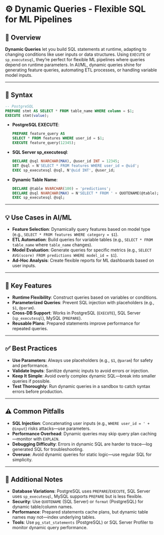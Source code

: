 # ⚙️ Dynamic Queries - Flexible SQL for ML Pipelines

## 🌟 Overview

**Dynamic Queries** let you build SQL statements at runtime, adapting to changing conditions like user inputs or data structures. Using `EXECUTE` or `sp_executesql`, they’re perfect for flexible ML pipelines where queries depend on runtime parameters. In AI/ML, dynamic queries shine for generating feature queries, automating ETL processes, or handling variable model inputs.

---

## 📜 Syntax

```sql
-- PostgreSQL
PREPARE stmt AS SELECT * FROM table_name WHERE column = $1;
EXECUTE stmt(value);
```

- **PostgreSQL EXECUTE**:
  ```sql
  PREPARE feature_query AS
  SELECT * FROM features WHERE user_id = $1;
  EXECUTE feature_query(12345);
  ```
- **SQL Server sp_executesql**:
  ```sql
  DECLARE @sql NVARCHAR(MAX), @user_id INT = 12345;
  SET @sql = N'SELECT * FROM features WHERE user_id = @uid';
  EXEC sp_executesql @sql, N'@uid INT', @user_id;
  ```
- **Dynamic Table Name**:
  ```sql
  DECLARE @table NVARCHAR(100) = 'predictions';
  DECLARE @sql NVARCHAR(MAX) = N'SELECT * FROM ' + QUOTENAME(@table);
  EXEC sp_executesql @sql;
  ```

---

## 💡 Use Cases in AI/ML

- **Feature Selection**: Dynamically query features based on model type (e.g., `SELECT * FROM features WHERE category = $1`).
- **ETL Automation**: Build queries for variable tables (e.g., `SELECT * FROM table_name` where `table_name` changes).
- **Model Evaluation**: Generate queries for specific metrics (e.g., `SELECT AVG(score) FROM predictions WHERE model_id = $1`).
- **Ad-Hoc Analysis**: Create flexible reports for ML dashboards based on user inputs.

---

## 🔑 Key Features

- **Runtime Flexibility**: Construct queries based on variables or conditions.
- **Parameterized Queries**: Prevent SQL injection with placeholders (e.g., `$1`, `@param`).
- **Cross-DB Support**: Works in PostgreSQL (`EXECUTE`), SQL Server (`sp_executesql`), MySQL (`PREPARE`).
- **Reusable Plans**: Prepared statements improve performance for repeated queries.

---

## ✅ Best Practices

- **Use Parameters**: Always use placeholders (e.g., `$1`, `@param`) for safety and performance.
- **Validate Inputs**: Sanitize dynamic inputs to avoid errors or injection.
- **Keep It Simple**: Avoid overly complex dynamic SQL—break into smaller queries if possible.
- **Test Thoroughly**: Run dynamic queries in a sandbox to catch syntax errors before production.

---

## ⚠️ Common Pitfalls

- **SQL Injection**: Concatenating user inputs (e.g., `WHERE user_id = ' + @input`) risks attacks—use parameters.
- **Performance Overhead**: Dynamic queries may skip query plan caching—monitor with `EXPLAIN`.
- **Debugging Difficulty**: Errors in dynamic SQL are harder to trace—log generated SQL for troubleshooting.
- **Overuse**: Avoid dynamic queries for static logic—use regular SQL for simplicity.

---

## 📝 Additional Notes

- **Database Variations**: PostgreSQL uses `PREPARE`/`EXECUTE`, SQL Server uses `sp_executesql`, MySQL supports `PREPARE` but is less flexible.
- **Security**: Use `QUOTENAME` (SQL Server) or `format` (PostgreSQL) for dynamic table/column names.
- **Performance**: Prepared statements cache plans, but dynamic table names may not—index underlying tables.
- **Tools**: Use `pg_stat_statements` (PostgreSQL) or SQL Server Profiler to monitor dynamic query performance.